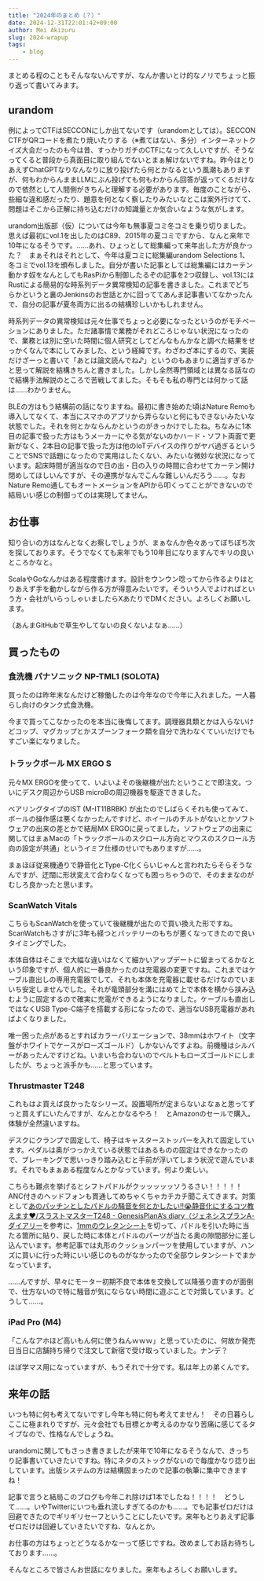 ```yaml
---
title: "2024年のまとめ（？）"
date: 2024-12-31T22:01:42+09:00
author: Mei Akizuru
slug: 2024-wrapup
tags:
    - blog
---
```


まとめる程のこともそんなないんですが、なんか書いとけ的なノリでちょっと振り返って書いてみます。

## urandom

例によってCTFはSECCONにしか出てないです（urandomとしては）。SECCON CTFがQRコードを煮たり焼いたりする（※煮てはない、多分）インターネットクイズ大会だったのも今は昔、すっかりガチのCTFになって久しいですが、そうなってくると普段から真面目に取り組んでないとまぁ解けないですね。昨今はとりあえずChatGPTなりなんなりに放り投げたら何とかなるという風潮もありますが、何もわからんままLLMにぶん投げても何もわからん回答が返ってくるだけなので依然として人間側がきちんと理解する必要があります。毎度のことながら、些細な違和感だったり、題意を何となく察したりみたいなとこは案外行けてて、問題はそこから正解に持ち込むだけの知識量とか気合いなような気がします。

urandom出版部（仮）については今年も無事夏コミ冬コミを乗り切りました。思えば最初にvol.1を出したのはC89、2015年の夏コミですから、なんと来年で10年になるそうです。……あれ、ひょっとして総集編って来年出した方が良かった？　まぁそれはそれとして、今年は夏コミに総集編urandom Selections 1、冬コミでvol.13を頒布しました。自分が書いた記事としては総集編にはカーテン動かす奴をなんとしてもRasPiから制御したるぞの記事を2つ収録し、vol.13にはRustによる簡易的な時系列データ異常検知の記事を書きました。これまでどちらかというと裏のJenkinsのお世話とかに回っててあんま記事書いてなかったんで、自分の記事が夏冬両方に出るの結構珍しいかもしれません。

時系列データの異常検知は元々仕事でちょっと必要になったというのがモチベーションにありました。ただ諸事情で業務がそれどころじゃない状況になったので、業務とは別に空いた時間に個人研究としてどんなもんかなと調べた結果をせっかくなんで本にしてみました、という経緯です。わざわざ本にするので、実装だけざーっと書いて「あとは論文読んでね♪」というのもあまりに適当すぎるかと思って解説を結構きちんと書きました。しかし全然専門領域とは異なる話なので結構手法解説のところで苦戦してました。そもそも私の専門とは何かって話は……わかりません。

BLEの方はもう結構前の話になりますね。最初に書き始めた頃はNature Remoも導入してなくて、本当にスマホのアプリから弄らないと何にもできないみたいな状態でした。それを何とかならんかというのがきっかけでしたね。ちなみに1本目の記事で扱った方はもうメーカーにやる気がないのかハード・ソフト両面で更新がなく、2本目の記事で扱った方は他のIoTデバイスの作りがヤバ過ぎるということでSNSで話題になったので実用はしたくない、みたいな微妙な状況になっています。起床時間が適当なので日の出・日の入りの時間に合わせてカーテン開け閉めしてほしいんですが、その連携がなんでこんな難しいんだろう……。なおNature Remo通してもオートメーションをAPIから叩くってことができないので結局いい感じの制御ってのは実現してません。

## お仕事

知り合いの方はなんとなくお察しでしょうが、まぁなんか色々あってぼちぼち次を探しております。そうでなくても来年でもう10年目になりますんでキリの良いところかなと。

ScalaやGoなんかはある程度書けます。設計をウンウン唸ってから作るよりはとりあえず手を動かしながら作る方が得意みたいです。そういう人でよければという方・会社がいらっしゃいましたらXあたりでDMください。よろしくお願いします。

（あんまGitHubで草生やしてないの良くないよなぁ……）

## 買ったもの

### 食洗機 パナソニック NP-TML1 (SOLOTA)

買ったのは昨年末なんだけど稼働したのは今年なので今年に入れました。一人暮らし向けのタンク式食洗機。

今まで買ってこなかったのを本当に後悔してます。調理器具類とかは入らないけどコップ、マグカップとかスプーンフォーク類を自分で洗わなくていいだけでもすごい楽になりました。

### トラックボール MX ERGO S

元々MX ERGOを使ってて、いよいよその後継機が出たということで即注文。ついにデスク周辺からUSB microBの周辺機器を駆逐できました。

ベアリングタイプのIST (M-IT11BRBK) が出たのでしばらくそれも使ってみて、ボールの操作感は悪くなかったんですけど、ホイールのチルトがないとかソフトウェアの出来の差とかで結局MX ERGOに戻ってました。ソフトウェアの出来に関してはまぁMacの「トラックボールのスクロール方向とマウスのスクロール方向の設定が共通」というイミフ仕様のせいでもありますが……。

まぁほぼ従来機通りで静音化とType-C化くらいじゃんと言われたらそらそうなんですが、迂闊に形状変えて合わなくなっても困っちゃうので、そのままなのがむしろ良かったと思います。

### ScanWatch Vitals

こちらもScanWatchを使っていて後継機が出たので買い換えた形ですね。ScanWatchもさすがに3年も経つとバッテリーのもちが悪くなってきたので良いタイミングでした。

本体自体はそこまで大幅な違いはなくて細かいアップデートに留まってるかなという印象ですが、個人的に一番良かったのは充電器の変更ですね。これまではケーブル直出しの専用充電器でして、それも本体を充電器に載せるだけなのでいまいち安定しませんでした。それが竜頭部分を溝にはめて上で本体を横から挟み込むように固定するので確実に充電ができるようになりました。ケーブルも直出しではなくUSB Type-C端子を搭載する形になったので、適当なUSB充電器があればよくなりました。

唯一困った点があるとすればカラーバリエーションで、38mmはホワイト（文字盤がホワイトでケースがローズゴールド）しかないんですよね。前機種はシルバーがあったんですけどね。いまいち合わないのでベルトもローズゴールドにしましたが、ちょっと派手かも……と思っています。

### Thrustmaster T248

これもはよ買えば良かったなシリーズ。設置場所が定まらないよなぁと思ってずっと買えずにいたんですが、なんとかなるやろ！　とAmazonのセールで購入。体験が全然違いますね。

デスクにクランプで固定して、椅子はキャスターストッパーを入れて固定しています。ペダルは奥がつっかえている状態ではあるものの固定はできなかったので、ブレーキングで思いっきり踏み込むと手前が浮いてしまう状況で遊んでいます。それでもまぁある程度なんとかなっています。何より楽しい。

こちらも難点を挙げるとシフトパドルがクッッッッッソうるさい！！！！！　ANC付きのヘッドフォンも貫通してめちゃくちゃカチカチ聞こえてきます。対策として[あのパッチンとしたパドルの騒音を何とかしたい‼️😭静音化にするコツ教えます❤️/スラストマスターT248 - GenesisPlanA’s diary（ジェネシスプランA･ダイアリー](https://genesisplana.hatenablog.com/entry/20220722/1658456303)を参考に、[1mmのウレタンシート](https://hands.net/goods/4514851012731/)を切って、パドルを引いた時に当たる箇所に貼り、戻した時に本体とパドルのパーツが当たる奥の隙間部分に差し込んでいます。参考記事では丸形のクッションパーツを使用していますが、ハンズに買いに行った時にいい感じのものがなかったので全部ウレタンシートでまかなっています。

……んですが、早々にモーター初期不良で本体を交換して以降張り直すのが面倒で、仕方ないので特に騒音が気にならない時間に遊ぶことで対策しています。どうして……。

### iPad Pro (M4)

「こんなアホほど高いもん何に使うねんｗｗｗ」と思っていたのに、何故か発売日当日に店舗持ち帰りで注文して新宿で受け取っていました。ナンデ？

ほぼ学マス用になっていますが、もうそれで十分です。私は年上の弟くんです。

## 来年の話

いつも特に何も考えてないですし今年も特に何も考えてません！　その日暮らしここに極まれりですが、元々会社でも目標とか考えるのかなり苦痛に感じてるタイプなので、性格なんでしょうね。

urandomに関してもさっき書きましたが来年で10年になるそうなんで、きっちり記事書いていきたいですね。特にネタのストックがないので毎度かなり捻り出しています。出版システムの方は結構固まったので記事の執筆に集中できますね！

記事で言うと結局このブログも今年これ除けば1本でしたね！！！！　どうして……。いやTwitterにいつも垂れ流しすぎてるのかも……。でも記事ゼロだけは回避できたのでギリギリセーフということにしたいです。来年もとりあえず記事ゼロだけは回避していきたいですね、なんとか。

お仕事の方はちょっとどうなるかなーって感じですね。改めましてお話お待ちしております……。

そんなところで皆さんお世話になりました。来年もよろしくお願いします。
